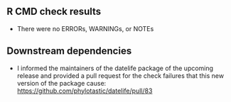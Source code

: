 ## R CMD check results

- There were no ERRORs, WARNINGs, or NOTEs

## Downstream dependencies

* I informed the maintainers of the datelife package of the upcoming release
  and provided a pull request for the check failures that this new version of
  the package cause: https://github.com/phylotastic/datelife/pull/83
